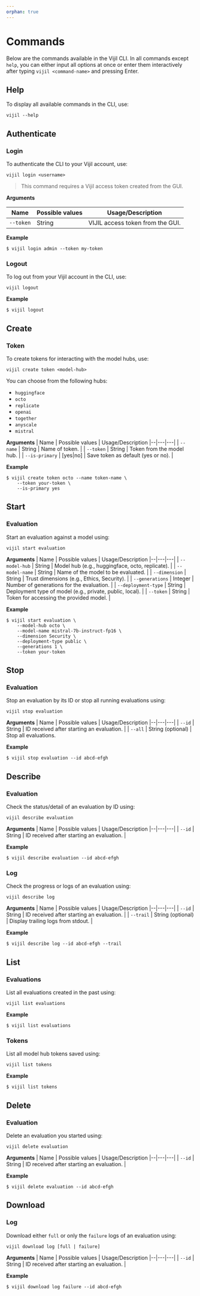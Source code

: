 ```yaml
---
orphan: true
---
```


# Commands

Below are the commands available in the Vijil CLI. In all commands except `help`, you can either input all options at once or enter them interactively after typing `vijil <command-name>` and pressing Enter.

## Help

To display all available commands in the CLI, use:

`vijil --help`

## Authenticate

### Login

To authenticate the CLI to your Vijil account, use:

`vijil login <username>`

> This command requires a Vijil access token created from the GUI.


**Arguments**

| Name | Possible values | Usage/Description
|--|---|---|
| `--token` | String | VIJIL access token from the GUI. |

**Example**

```console
$ vijil login admin --token my-token
```

### Logout

To log out from your Vijil account in the CLI, use:

`vijil logout`

**Example**

```console
$ vijil logout
```

## Create

### Token

To create tokens for interacting with the model hubs, use:

`vijil create token <model-hub>`

You can choose from the following hubs:
- `huggingface`
- `octo`
- `replicate`
- `openai`
- `together`
- `anyscale`
- `mistral`

**Arguments**
| Name | Possible values | Usage/Description
|--|---|---|
| `--name` | String | Name of token. |
| `--token` | String | Token from the model hub. |
| `--is-primary` | [yes\|no] | Save token as default (yes or no). |

**Example**
```console
$ vijil create token octo --name token-name \
    --token your-token \
    --is-primary yes
```

## Start

### Evaluation

Start an evaluation against a model using:

`vijil start evaluation`

**Arguments**
| Name | Possible values | Usage/Description
|--|---|---|
| `--model-hub`	| String	| Model hub (e.g., huggingface, octo, replicate). |
| `--model-name`	| String	| Name of the model to be evaluated. |
| `--dimension`	| String	| Trust dimensions (e.g., Ethics, Security). |
| `--generations`	| Integer	| Number of generations for the evaluation. |
| `--deployment-type` | String | Deployment type of model (e.g., private, public, local). |
| `--token` | String | Token for accessing the provided model. |

**Example**

```console
$ vijil start evaluation \
    --model-hub octo \
    --model-name mistral-7b-instruct-fp16 \
    --dimension Security \
    --deployment-type public \
    --generations 1 \
    --token your-token
```

## Stop

### Evaluation

Stop an evaluation by its ID or stop all running evaluations using:

`vijil stop evaluation`

**Arguments**
| Name | Possible values | Usage/Description
|--|---|---|
| `--id` | String | ID received after starting an evaluation. |
| `--all` | String (optional) | Stop all evaluations.


**Example**

```console
$ vijil stop evaluation --id abcd-efgh
```

## Describe

### Evaluation

Check the status/detail of an evaluation by ID using:

`vijil describe evaluation`

**Arguments**
| Name | Possible values | Usage/Description
|--|---|---|
| `--id` | String | ID received after starting an evaluation. |


**Example**
```console
$ vijil describe evaluation --id abcd-efgh
```


### Log

Check the progress or logs of an evaluation using:

`vijil describe log`

**Arguments**
| Name | Possible values | Usage/Description
|--|---|---|
| `--id` | String | ID received after starting an evaluation. |
| `--trail` | String (optional) | Display trailing logs from stdout. | 


**Example**
```console
$ vijil describe log --id abcd-efgh --trail
```

## List

### Evaluations

List all evaluations created in the past using:

`vijil list evaluations`

**Example**
```console
$ vijil list evaluations
```

### Tokens

List all model hub tokens saved using:

`vijil list tokens`

**Example**
```console
$ vijil list tokens
```

## Delete

### Evaluation

Delete an evaluation you started using:

`vijil delete evaluation`

**Arguments**
| Name | Possible values | Usage/Description
|--|---|---|
| `--id` | String | ID received after starting an evaluation. |

**Example**
```console
$ vijil delete evaluation --id abcd-efgh
```


## Download

### Log

Download either `full` or only the `failure` logs of an evaluation using:

`vijil download log [full | failure]`

**Arguments**
| Name | Possible values | Usage/Description
|--|---|---|
| `--id` | String | ID received after starting an evaluation. |

**Example**
```console
$ vijil download log failure --id abcd-efgh
```

